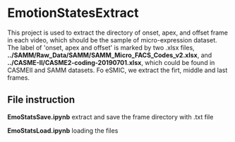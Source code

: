 # EmotionStatesExtract
This project is used to extract the directory of onset, apex, and offset frame in each video, which should be the sample of micro-expression dataset. The label of 'onset, apex and offset' is marked by two .xlsx files, **../SAMM/Raw_Data/SAMM/SAMM_Micro_FACS_Codes_v2.xlsx**, and **../CASME-II/CASME2-coding-20190701.xlsx**, which could be found in CASMEII and SAMM datasets. Fo eSMIC, we extract the firt, middle and last frames. 

## File instruction

**EmoStatsSave.ipynb** extract and save the frame directory with .txt file

**EmoStatsLoad.ipynb** loading the files

